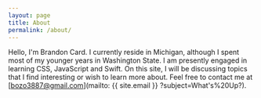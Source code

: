 ```yaml
---
layout: page
title: About
permalink: /about/
---
```


Hello, I'm Brandon Card. I currently reside in Michigan, although I spent most of my younger years in Washington State. I am presently engaged in learning CSS, JavaScript and Swift. On this site, I will be discussing topics that I find interesting or wish to learn more about. Feel free to contact me at [bozo3887@gmail.com](mailto: {{ site.email }} ?subject=What's%20Up?).

[jekyll-organization]: https://github.com/jekyll
